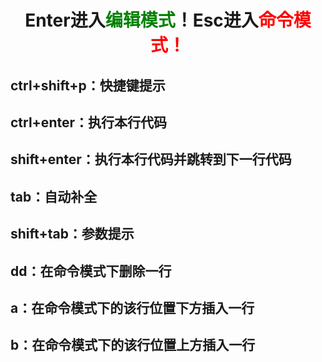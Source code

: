 # 					<center>**Enter进入<font color=green>编辑模式</font>！Esc进入<font color=red>命令模式！</font>**</center>

## ctrl+shift+p：快捷键提示

## ctrl+enter：执行本行代码

## shift+enter：执行本行代码并跳转到下一行代码

## tab：自动补全

## shift+tab：参数提示

## dd：在命令模式下删除一行

## a：在命令模式下的该行位置下方插入一行

## b：在命令模式下的该行位置上方插入一行

